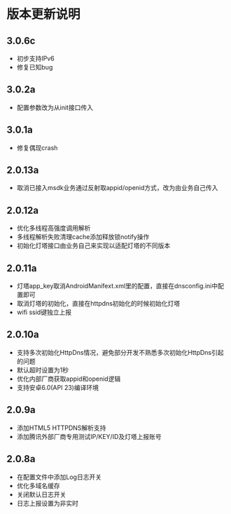# 版本更新说明
## 3.0.6c

- 初步支持IPv6
- 修复已知bug

## 3.0.2a

- 配置参数改为从init接口传入
## 3.0.1a
- 修复偶现crash
## 2.0.13a
- 取消已接入msdk业务通过反射取appid/openid方式，改为由业务自己传入
## 2.0.12a
- 优化多线程高强度调用解析
- 多线程解析失败清理cache添加释放锁notify操作
- 初始化灯塔接口由业务自己来实现以适配灯塔的不同版本
## 2.0.11a
- 灯塔app_key取消AndroidManifext.xml里的配置，直接在dnsconfig.ini中配置即可
- 取消灯塔的初始化，直接在httpdns初始化的时候初始化灯塔
- wifi ssid键独立上报
## 2.0.10a
- 支持多次初始化HttpDns情况，避免部分开发不熟悉多次初始化HttpDns引起的问题
- 默认超时设置为1秒
- 优化内部厂商获取appid和openid逻辑
- 支持安卓6.0(API 23)编译环境
## 2.0.9a
- 添加HTML5 HTTPDNS解析支持
- 添加腾讯外部厂商专用测试IP/KEY/ID及灯塔上报账号
## 2.0.8a
- 在配置文件中添加Log日志开关
- 优化多域名缓存
- 关闭默认日志开关
- 日志上报设置为非实时
